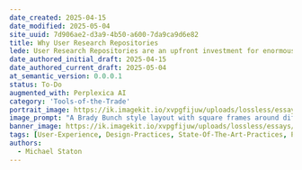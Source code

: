 ```yaml
---
date_created: 2025-04-15
date_modified: 2025-05-04
site_uuid: 7d906ae2-d3a9-4b50-a600-7da9ca9d6e82
title: Why User Research Repositories
lede: User Research Repositories are an upfront investment for enormous gains over time.
date_authored_initial_draft: 2025-04-15
date_authored_current_draft: 2025-05-04
at_semantic_version: 0.0.0.1
status: To-Do
augmented_with: Perplexica AI
category: 'Tools-of-the-Trade'
portrait_image: https://ik.imagekit.io/xvpgfijuw/uploads/lossless/essays/2025-05-04_portraitimage_Why-User-Research-Repositories_43cdd2a9-3f76-45d2-a444-8993277717ca_byb3I06aw.jpg
image_prompt: "A Brady Bunch style layout with square frames around different user personas and archetypes."
banner_image: https://ik.imagekit.io/xvpgfijuw/uploads/lossless/essays/2025-05-04_bannerimage_Why-User-Research-Repositories_2667a2fd-34b3-4404-a9c2-d1a269f79e29_lEtls1hsJ.jpg
tags: [User-Experience, Design-Practices, State-Of-The-Art-Practices, Product-Development, Design-Tools]
authors: 
  - Michael Staton
---
```


